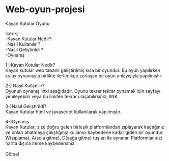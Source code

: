 # Web-oyun-projesi
<p>
Kayan Kutular Oyunu <br>

İçerik;<br>
-Kayan Kutular Nedir?<br>
-Nasıl Kullanılır ?<br>
-Nasıl Geliştirildi ?<br>
-Oynanış<br>


1-)Kayan Kutular Nedir?<br>
Kayan kutular web tabanlı geliştirilmiş kısa bir oyundur. Bu oyun
yapılırken kolay oynanışyla birlikte ilerledikçe zorlaşan bir oyun 
anlayışıyla yapılmıştır.
<br>

2-) Nasıl Kullanılır?<br>
Oyunun oynanış linki aşağıdadır. Oyunu tekrar tekrar oynamak için
sayfayı yenileyebilir veya bu linkten tekrar ulaşabilirsiniz;
lİNK
<br>

3-)Nasıl Geliştirildi?<br>
Kayan Kutular html ve javascript kullanılarak yapılmıştır.<br>

4-)Oynanış<br>
Kayan Kutular; size doğru gelen birleşik platformlardan zıplayarak 
kaçtığınız ve onları atlatmaya çalıştığınız kullanıcı kaybedene kadar giden bir oyundur. W(zıplama), A(sola gitme), D(sağa gitme) tuşları ile oynanır. Platformlar sizi harita dışına iterse kaybedersiniz.<br><br>
Görsel
</p>
